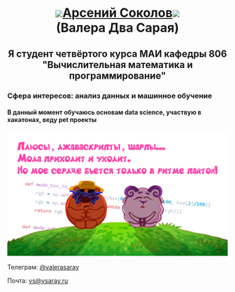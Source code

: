 <h1 align="center"><img src="https://media.giphy.com/media/N2HqhmNpzBygqkVo7F/giphy.gif" height="75"/><a href="#" target="_blank">Арсений Соколов</a><img src="https://media.giphy.com/media/2SUcSZq8KPzjAUjOH6/giphy.gif" height="75"/><br>(Валера Два Сарая)</h1>


<h2 align="center"> Я студент четвёртого курса МАИ кафедры 806<br>"Вычислительная математика и программирование"</h2>

### Сфера интересов: анализ данных и машинное обучение

#### В данный момент обучаюсь основам data science, участвую в хакатонах, веду pet проекты
![Иллюстрация к проекту](/диско2.png)

Телеграм: [@valerasaray](http://valerasaray.t.me)

Почта: [vs@vsaray.ru](vs@vsaray.ru)
